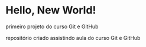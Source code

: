 # Hello, New World!
 primeiro projeto do curso Git e GitHub

 repositório criado assistindo aula do curso Git e GitHub
